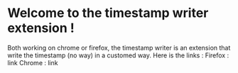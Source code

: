 # Welcome to the timestamp writer extension !

Both working on chrome or firefox, the timestamp writer is an extension that write the timestamp (no way) in a customed way. 
Here is the links : 
Firefox : link
Chrome : link
